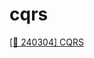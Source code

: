 # cqrs
 [[📝 240304] CQRS](https://www.notion.so/heewon00/240229-SpringBoot2-a2dc306a05d54617934951590d7ed8e9?pvs=4#1eccd9dafa0c4dc99ef40706893b3d16)
